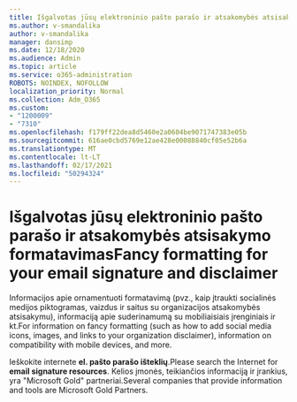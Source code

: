 ```yaml
---
title: Išgalvotas jūsų elektroninio pašto parašo ir atsakomybės atsisakymo formatavimas
ms.author: v-smandalika
author: v-smandalika
manager: dansimp
ms.date: 12/18/2020
ms.audience: Admin
ms.topic: article
ms.service: o365-administration
ROBOTS: NOINDEX, NOFOLLOW
localization_priority: Normal
ms.collection: Adm_O365
ms.custom:
- "1200009"
- "7310"
ms.openlocfilehash: f179ff22dea8d5460e2a0604be9071747383e05b
ms.sourcegitcommit: 616ae0cbd5769e12ae428e00088840cf05e52b6a
ms.translationtype: MT
ms.contentlocale: lt-LT
ms.lasthandoff: 02/17/2021
ms.locfileid: "50294324"
---
```

# <a name="fancy-formatting-for-your-email-signature-and-disclaimer"></a><span data-ttu-id="25f84-102">Išgalvotas jūsų elektroninio pašto parašo ir atsakomybės atsisakymo formatavimas</span><span class="sxs-lookup"><span data-stu-id="25f84-102">Fancy formatting for your email signature and disclaimer</span></span>
<span data-ttu-id="25f84-103">Informacijos apie ornamentuoti formatavimą (pvz., kaip įtraukti socialinės medijos piktogramas, vaizdus ir saitus su organizacijos atsakomybės atsisakymu), informaciją apie suderinamumą su mobiliaisiais įrenginiais ir kt.</span><span class="sxs-lookup"><span data-stu-id="25f84-103">For information on fancy formatting (such as how to add social media icons, images, and links to your organization disclaimer), information on compatibility with mobile devices, and more.</span></span>

<span data-ttu-id="25f84-104">Ieškokite internete **el. pašto parašo išteklių**.</span><span class="sxs-lookup"><span data-stu-id="25f84-104">Please search the Internet for **email signature resources**.</span></span> <span data-ttu-id="25f84-105">Kelios įmonės, teikiančios informaciją ir įrankius, yra "Microsoft Gold" partneriai.</span><span class="sxs-lookup"><span data-stu-id="25f84-105">Several companies that provide information and tools are Microsoft Gold Partners.</span></span>
